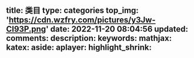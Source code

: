 title: 类目
type: categories
top_img: 'https://cdn.wzfry.com/pictures/y3Jw-CI93P.png'
date: 2022-11-20 08:04:56
updated:
comments:
description:
keywords:
mathjax:
katex:
aside:
aplayer:
highlight_shrink:
---
